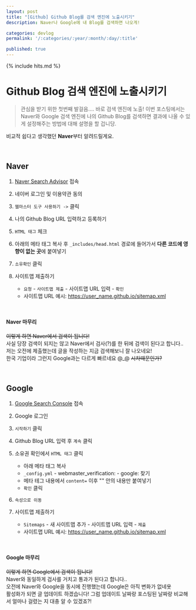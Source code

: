 ```yaml
---
layout: post
title: "[Github] Github Blog를 검색 엔진에 노출시키기"
description: Naver나 Google에 내 Blog를 검색하면 나오게! 

categories: devlog
permalink: '/:categories/:year/:month/:day/:title'

published: true
---
```

{% include hits.md %}

# Github Blog 검색 엔진에 노출시키기

> 관심을 받기 위한 첫번째 발걸음.... 바로 검색 엔진에 노출!
> 이번 포스팅에서는 Naver와 Google 검색 엔진에 나의 Github Blog를 검색하면 결과에 나올 수 있게 설정해주는 방법에 대해 설명을 할 겁니당.

비교적 쉽다고 생각했던 **Naver**부터 알려드릴게요.

&nbsp;

## Naver
1. [Naver Search Advisor](https://searchadvisor.naver.com/) 접속

2. 네이버 로그인 및 이용약관 동의

3. `웹마스터 도구 사용하기 ->` 클릭

4. 나의 Github Blog URL 입력하고 등록하기

5. `HTML 태그` 체크

6. 아래의 메타 태그 복사 후 `_includes/head.html` 경로에 들어가서 **다른 코드에 영향이 없는 곳**에 붙여넣기

7. `소유확인` 클릭

8. 사이트맵 제출하기  
    - `요청` - `사이트맵 제출` - 사이트맵 URL 입력 - `확인`
    - 사이트맵 URL 예시: https://user_name.github.io/sitemap.xml

&nbsp;

#### Naver 마무리
~~이렇게 하면 Naver에서 검색이 됩니다!~~  
사실 당장 검색이 되지는 않고 Naver에서 검사(?)를 한 뒤에 검색이 된다고 합니다..  
저는 오전에 제출했는데 글을 작성하는 지금 검색해보니 잘 나오네요!   
한국 기업이라 그런지 Google과는 다르게 빠르네요 @_@ ~~시차때문인가?~~

&nbsp;

## Google

1. [Google Search Console](https://search.google.com/search-console/about) 접속

2. Google 로그인

3. `시작하기` 클릭

4. Github Blog URL 입력 후 `계속` 클릭

5. 소유권 확인에서 `HTML 태그` 클릭
    - 아래 메타 태그 복사
    - `_config.yml` - webmaster_verification: - google: 찾기
    - 메타 테그 내용에서 `content=` 이후 "" 안의 내용만 붙여넣기
    - `확인` 클릭

6. `속성으로 이동`

7. 사이트맵 제출하기  
    - `Sitemaps` - 새 사이트맵 추가 - 사이트맵 URL 입력 - `제출`
    - 사이트맵 URL 예시: https://user_name.github.io/sitemap.xml

&nbsp;

#### Google 마무리
~~이렇게 하면 Google에서 검색이 됩니다!~~  
Naver와 동일하게 검사를 거치고 통과가 된다고 합니다..  
오전에 Naver와 Google을 동시에 진행했는데 Google은 아직 변화가 없네욧  
활성화가 되면 글 업데이트 하겠습니다! 그럼 업데이트 날짜랑 포스팅된 날짜랑 비교해서 얼마나 걸렸는 지 대충 알 수 있겠죠?!